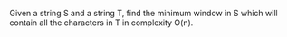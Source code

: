 Given a string S and a string T, find the minimum window in S which will contain all the characters in T in complexity O(n).  
